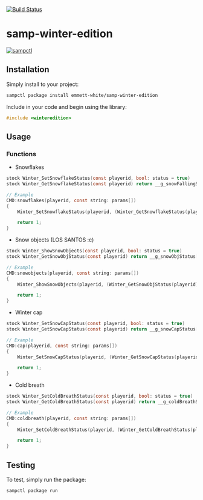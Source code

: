 [![Build Status](https://app.travis-ci.com/emmett-white/samp-winter-edition.svg?branch=main)](https://app.travis-ci.com/emmett-white/samp-winter-edition)

# samp-winter-edition

[![sampctl](https://img.shields.io/badge/sampctl-samp--winter--edition-2f2f2f.svg?style=for-the-badge)](https://github.com/emmett-white/samp-winter-edition)

## Installation

Simply install to your project:

```bash
sampctl package install emmett-white/samp-winter-edition
```

Include in your code and begin using the library:

```c
#include <winteredition>
```

## Usage

### Functions
- Snowflakes
```c
stock Winter_SetSnowflakeStatus(const playerid, bool: status = true)
stock Winter_GetSnowflakeStatus(const playerid) return __g_snowFallingStatus[playerid];

// Example
CMD:snowflakes(playerid, const string: params[])
{
    Winter_SetSnowflakeStatus(playerid, (Winter_GetSnowflakeStatus(playerid) ? (false) : (true)));

    return 1;
}
```

- Snow objects (LOS SANTOS :c)
```c
stock Winter_ShowSnowObjects(const playerid, bool: status = true)
stock Winter_GetSnowObjStatus(const playerid) return __g_snowObjStatus[playerid];

// Example
CMD:snowobjects(playerid, const string: params[])
{
    Winter_ShowSnowObjects(playerid, (Winter_GetSnowObjStatus(playerid) ? (false) : (true)));

    return 1;
}
```

- Winter cap
```c
stock Winter_SetSnowCapStatus(const playerid, bool: status = true)
stock Winter_GetSnowCapStatus(const playerid) return __g_snowCapStatus[playerid];

// Example
CMD:cap(playerid, const string: params[])
{
    Winter_SetSnowCapStatus(playerid, (Winter_GetSnowCapStatus(playerid) ? (false) : (true)));

    return 1;
}
```

- Cold breath
```c
stock Winter_SetColdBreathStatus(const playerid, bool: status = true)
stock Winter_GetColdBreathStatus(const playerid) return __g_coldBreathStatus[playerid];

// Example
CMD:coldbreath(playerid, const string: params[])
{
    Winter_SetColdBreathStatus(playerid, (Winter_GetColdBreathStatus(playerid) ? (false) : (true)));

    return 1;
}
```

## Testing

To test, simply run the package:

```bash
sampctl package run
```
